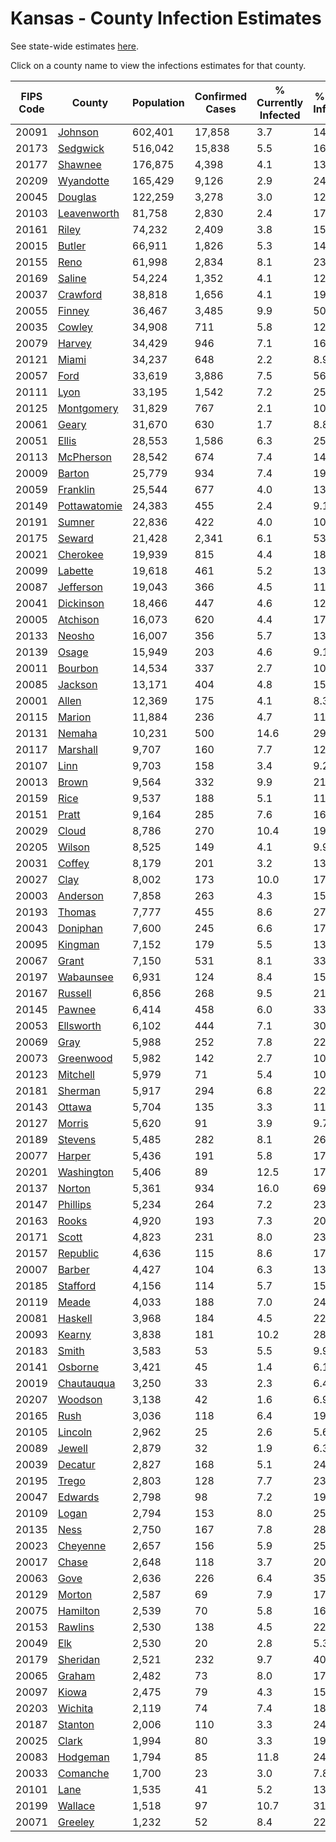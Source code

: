 # Kansas - County Infection Estimates

See state-wide estimates [here](/infections/us-ks).

Click on a county name to view the infections estimates for that county.

|   FIPS Code |                       County |   Population |   Confirmed Cases |   % Currently Infected |   % Total Infected |
|-------------|------------------------------|--------------|-------------------|------------------------|--------------------|
|       20091 |           [Johnson](johnson) |      602,401 |            17,858 |                    3.7 |               14.4 |
|       20173 |         [Sedgwick](sedgwick) |      516,042 |            15,838 |                    5.5 |               16.3 |
|       20177 |           [Shawnee](shawnee) |      176,875 |             4,398 |                    4.1 |               13.0 |
|       20209 |       [Wyandotte](wyandotte) |      165,429 |             9,126 |                    2.9 |               24.8 |
|       20045 |           [Douglas](douglas) |      122,259 |             3,278 |                    3.0 |               12.4 |
|       20103 |   [Leavenworth](leavenworth) |       81,758 |             2,830 |                    2.4 |               17.6 |
|       20161 |               [Riley](riley) |       74,232 |             2,409 |                    3.8 |               15.4 |
|       20015 |             [Butler](butler) |       66,911 |             1,826 |                    5.3 |               14.6 |
|       20155 |                 [Reno](reno) |       61,998 |             2,834 |                    8.1 |               23.2 |
|       20169 |             [Saline](saline) |       54,224 |             1,352 |                    4.1 |               12.6 |
|       20037 |         [Crawford](crawford) |       38,818 |             1,656 |                    4.1 |               19.2 |
|       20055 |             [Finney](finney) |       36,467 |             3,485 |                    9.9 |               50.0 |
|       20035 |             [Cowley](cowley) |       34,908 |               711 |                    5.8 |               12.6 |
|       20079 |             [Harvey](harvey) |       34,429 |               946 |                    7.1 |               16.0 |
|       20121 |               [Miami](miami) |       34,237 |               648 |                    2.2 |                8.9 |
|       20057 |                 [Ford](ford) |       33,619 |             3,886 |                    7.5 |               56.4 |
|       20111 |                 [Lyon](lyon) |       33,195 |             1,542 |                    7.2 |               25.8 |
|       20125 |     [Montgomery](montgomery) |       31,829 |               767 |                    2.1 |               10.8 |
|       20061 |               [Geary](geary) |       31,670 |               630 |                    1.7 |                8.8 |
|       20051 |               [Ellis](ellis) |       28,553 |             1,586 |                    6.3 |               25.5 |
|       20113 |       [McPherson](mcpherson) |       28,542 |               674 |                    7.4 |               14.6 |
|       20009 |             [Barton](barton) |       25,779 |               934 |                    7.4 |               19.8 |
|       20059 |         [Franklin](franklin) |       25,544 |               677 |                    4.0 |               13.5 |
|       20149 | [Pottawatomie](pottawatomie) |       24,383 |               455 |                    2.4 |                9.1 |
|       20191 |             [Sumner](sumner) |       22,836 |               422 |                    4.0 |               10.2 |
|       20175 |             [Seward](seward) |       21,428 |             2,341 |                    6.1 |               53.4 |
|       20021 |         [Cherokee](cherokee) |       19,939 |               815 |                    4.4 |               18.3 |
|       20099 |           [Labette](labette) |       19,618 |               461 |                    5.2 |               13.7 |
|       20087 |       [Jefferson](jefferson) |       19,043 |               366 |                    4.5 |               11.2 |
|       20041 |       [Dickinson](dickinson) |       18,466 |               447 |                    4.6 |               12.5 |
|       20005 |         [Atchison](atchison) |       16,073 |               620 |                    4.4 |               17.1 |
|       20133 |             [Neosho](neosho) |       16,007 |               356 |                    5.7 |               13.0 |
|       20139 |               [Osage](osage) |       15,949 |               203 |                    4.6 |                9.1 |
|       20011 |           [Bourbon](bourbon) |       14,534 |               337 |                    2.7 |               10.9 |
|       20085 |           [Jackson](jackson) |       13,171 |               404 |                    4.8 |               15.8 |
|       20001 |               [Allen](allen) |       12,369 |               175 |                    4.1 |                8.3 |
|       20115 |             [Marion](marion) |       11,884 |               236 |                    4.7 |               11.3 |
|       20131 |             [Nemaha](nemaha) |       10,231 |               500 |                   14.6 |               29.8 |
|       20117 |         [Marshall](marshall) |        9,707 |               160 |                    7.7 |               12.3 |
|       20107 |                 [Linn](linn) |        9,703 |               158 |                    3.4 |                9.2 |
|       20013 |               [Brown](brown) |        9,564 |               332 |                    9.9 |               21.2 |
|       20159 |                 [Rice](rice) |        9,537 |               188 |                    5.1 |               11.9 |
|       20151 |               [Pratt](pratt) |        9,164 |               285 |                    7.6 |               16.9 |
|       20029 |               [Cloud](cloud) |        8,786 |               270 |                   10.4 |               19.9 |
|       20205 |             [Wilson](wilson) |        8,525 |               149 |                    4.1 |                9.9 |
|       20031 |             [Coffey](coffey) |        8,179 |               201 |                    3.2 |               13.7 |
|       20027 |                 [Clay](clay) |        8,002 |               173 |                   10.0 |               17.0 |
|       20003 |         [Anderson](anderson) |        7,858 |               263 |                    4.3 |               15.4 |
|       20193 |             [Thomas](thomas) |        7,777 |               455 |                    8.6 |               27.5 |
|       20043 |         [Doniphan](doniphan) |        7,600 |               245 |                    6.6 |               17.9 |
|       20095 |           [Kingman](kingman) |        7,152 |               179 |                    5.5 |               13.9 |
|       20067 |               [Grant](grant) |        7,150 |               531 |                    8.1 |               33.1 |
|       20197 |       [Wabaunsee](wabaunsee) |        6,931 |               124 |                    8.4 |               15.5 |
|       20167 |           [Russell](russell) |        6,856 |               268 |                    9.5 |               21.6 |
|       20145 |             [Pawnee](pawnee) |        6,414 |               458 |                    6.0 |               33.9 |
|       20053 |       [Ellsworth](ellsworth) |        6,102 |               444 |                    7.1 |               30.8 |
|       20069 |                 [Gray](gray) |        5,988 |               252 |                    7.8 |               22.4 |
|       20073 |       [Greenwood](greenwood) |        5,982 |               142 |                    2.7 |               10.2 |
|       20123 |         [Mitchell](mitchell) |        5,979 |                71 |                    5.4 |               10.0 |
|       20181 |           [Sherman](sherman) |        5,917 |               294 |                    6.8 |               22.9 |
|       20143 |             [Ottawa](ottawa) |        5,704 |               135 |                    3.3 |               11.8 |
|       20127 |             [Morris](morris) |        5,620 |                91 |                    3.9 |                9.7 |
|       20189 |           [Stevens](stevens) |        5,485 |               282 |                    8.1 |               26.2 |
|       20077 |             [Harper](harper) |        5,436 |               191 |                    5.8 |               17.9 |
|       20201 |     [Washington](washington) |        5,406 |                89 |                   12.5 |               17.4 |
|       20137 |             [Norton](norton) |        5,361 |               934 |                   16.0 |               69.0 |
|       20147 |         [Phillips](phillips) |        5,234 |               264 |                    7.2 |               23.8 |
|       20163 |               [Rooks](rooks) |        4,920 |               193 |                    7.3 |               20.5 |
|       20171 |               [Scott](scott) |        4,823 |               231 |                    8.0 |               23.5 |
|       20157 |         [Republic](republic) |        4,636 |               115 |                    8.6 |               17.0 |
|       20007 |             [Barber](barber) |        4,427 |               104 |                    6.3 |               13.9 |
|       20185 |         [Stafford](stafford) |        4,156 |               114 |                    5.7 |               15.0 |
|       20119 |               [Meade](meade) |        4,033 |               188 |                    7.0 |               24.2 |
|       20081 |           [Haskell](haskell) |        3,968 |               184 |                    4.5 |               22.3 |
|       20093 |             [Kearny](kearny) |        3,838 |               181 |                   10.2 |               28.5 |
|       20183 |               [Smith](smith) |        3,583 |                53 |                    5.5 |                9.9 |
|       20141 |           [Osborne](osborne) |        3,421 |                45 |                    1.4 |                6.1 |
|       20019 |     [Chautauqua](chautauqua) |        3,250 |                33 |                    2.3 |                6.4 |
|       20207 |           [Woodson](woodson) |        3,138 |                42 |                    1.6 |                6.9 |
|       20165 |                 [Rush](rush) |        3,036 |               118 |                    6.4 |               19.7 |
|       20105 |           [Lincoln](lincoln) |        2,962 |                25 |                    2.6 |                5.6 |
|       20089 |             [Jewell](jewell) |        2,879 |                32 |                    1.9 |                6.3 |
|       20039 |           [Decatur](decatur) |        2,827 |               168 |                    5.1 |               24.2 |
|       20195 |               [Trego](trego) |        2,803 |               128 |                    7.7 |               23.1 |
|       20047 |           [Edwards](edwards) |        2,798 |                98 |                    7.2 |               19.2 |
|       20109 |               [Logan](logan) |        2,794 |               153 |                    8.0 |               25.7 |
|       20135 |                 [Ness](ness) |        2,750 |               167 |                    7.8 |               28.6 |
|       20023 |         [Cheyenne](cheyenne) |        2,657 |               156 |                    5.9 |               25.8 |
|       20017 |               [Chase](chase) |        2,648 |               118 |                    3.7 |               20.1 |
|       20063 |                 [Gove](gove) |        2,636 |               226 |                    6.4 |               35.2 |
|       20129 |             [Morton](morton) |        2,587 |                69 |                    7.9 |               17.5 |
|       20075 |         [Hamilton](hamilton) |        2,539 |                70 |                    5.8 |               16.9 |
|       20153 |           [Rawlins](rawlins) |        2,530 |               138 |                    4.5 |               22.3 |
|       20049 |                   [Elk](elk) |        2,530 |                20 |                    2.8 |                5.3 |
|       20179 |         [Sheridan](sheridan) |        2,521 |               232 |                    9.7 |               40.3 |
|       20065 |             [Graham](graham) |        2,482 |                73 |                    8.0 |               17.8 |
|       20097 |               [Kiowa](kiowa) |        2,475 |                79 |                    4.3 |               15.2 |
|       20203 |           [Wichita](wichita) |        2,119 |                74 |                    7.4 |               18.3 |
|       20187 |           [Stanton](stanton) |        2,006 |               110 |                    3.3 |               24.7 |
|       20025 |               [Clark](clark) |        1,994 |                80 |                    3.3 |               19.9 |
|       20083 |         [Hodgeman](hodgeman) |        1,794 |                85 |                   11.8 |               24.5 |
|       20033 |         [Comanche](comanche) |        1,700 |                23 |                    3.0 |                7.8 |
|       20101 |                 [Lane](lane) |        1,535 |                41 |                    5.2 |               13.9 |
|       20199 |           [Wallace](wallace) |        1,518 |                97 |                   10.7 |               31.2 |
|       20071 |           [Greeley](greeley) |        1,232 |                52 |                    8.4 |               22.8 |